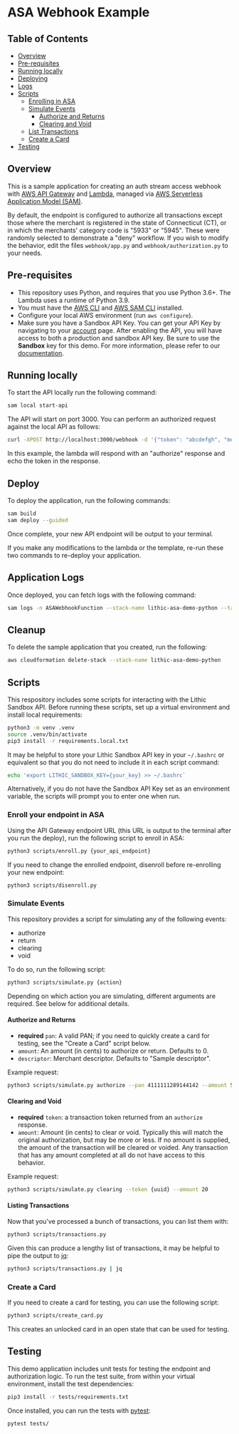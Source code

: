 [overview]: #overview
[prerequisites]: #prerequisites
[local]: #local
[deploy]: #deploy
[logs]: #logs
[scripts]: #scripts
[enroll]: #enroll
[simulate]: #simulate
[authorizeandreturns]: #authorizeandreturns
[clearingandvoid]: #clearingandvoid
[listtransactions]: #listtransactions
[createcard]: #createcard
[Testing]: #testing

# ASA Webhook Example

## Table of Contents

* [Overview][overview]
* [Pre-requisites](prerequisites)
* [Running locally](local)
* [Deploying](deploy)
* [Logs](logs)
* [Scripts](scripts)
    * [Enrolling in ASA](enroll)
    * [Simulate Events](simulate)
        * [Authorize and Returns](authorizeandreturns)
        * [Clearing and Void](clearingandvoid)
    * [List Transactions](listtransactions)
    * [Create a Card](createcard)
* [Testing](testing)

## Overview

This is a sample application for creating an auth stream access webhook with [AWS API Gateway](https://aws.amazon.com/api-gateway/) and [Lambda](https://aws.amazon.com/lambda/), managed via [AWS Serverless Application Model (SAM)](https://aws.amazon.com/serverless/sam/).

By default, the endpoint is configured to authorize all transactions except those where the merchant is registered in the state of Connecticut (CT), or in which the merchants' category code is "5933" or "5945". These were randomly selected to demonstrate a "deny" workflow. If you wish to modify the behavior, edit the files `webhook/app.py` and `webhook/authorization.py` to your needs.

## Pre-requisites

* This repository uses Python, and requires that you use Python 3.6+. The Lambda uses a runtime of Python 3.9.
* You must have the [AWS CLI](https://docs.aws.amazon.com/cli/latest/userguide/cli-chap-getting-started.html) and [AWS SAM CLI](https://docs.aws.amazon.com/serverless-application-model/latest/developerguide/serverless-sam-cli-install.html) installed.
* Configure your local AWS environment (run `aws configure`).
* Make sure you have a Sandbox API Key. You can get your API Key by navigating to your [account](https://lithic.com/account) page. After enabling the API, you will have access to both a production and sandbox API key. Be sure to use the **Sandbox** key for this demo. For more information, please refer to our [documentation](https://docs.lithic.com/docs/auth-stream-access-asa).

## Running locally

To start the API locally run the following command:

```bash
sam local start-api
```

The API will start on port 3000. You can perform an authorized request against the local API as follows:

```bash
curl -XPOST http://localhost:3000/webhook -d '{"token": "abcdefgh", "merchant": {"state": "NY", "mcc": "5922"}}'
```

In this example, the lambda will respond with an "authorize" response and echo the token in the response.

## Deploy

To deploy the application, run the following commands:

```bash
sam build
sam deploy --guided
```

Once complete, your new API endpoint will be output to your terminal.

If you make any modifications to the lambda or the template, re-run these two commands to re-deploy your application.

## Application Logs

Once deployed, you can fetch logs with the following command:

```bash
sam logs -n ASAWebhookFunction --stack-name lithic-asa-demo-python --tail
```

## Cleanup

To delete the sample application that you created, run the following:

```bash
aws cloudformation delete-stack --stack-name lithic-asa-demo-python
```

## Scripts

This respository includes some scripts for interacting with the Lithic Sandbox API. Before running these scripts, set up a virtual environment and install local requirements:

```bash
python3 -m venv .venv
source .venv/bin/activate
pip3 install -r requirements.local.txt
```

It may be helpful to store your Lithic Sandbox API key in your `~/.bashrc` or equivalent so that you do not need to include it in each script command:

```bash
echo 'export LITHIC_SANDBOX_KEY={your_key} >> ~/.bashrc`
```

Alternatively, if you do not have the Sandbox API Key set as an environment variable, the scripts will prompt you to enter one when run.

### Enroll your endpoint in ASA

Using the API Gateway endpoint URL (this URL is output to the terminal after you run the deploy), run the following script to enroll in ASA:

```bash
python3 scripts/enroll.py {your_api_endpoint}
```

If you need to change the enrolled endpoint, disenroll before re-enrolling your new endpoint:

```bash
python3 scripts/disenroll.py
```

### Simulate Events

This repository provides a script for simulating any of the following events:

* authorize
* return
* clearing
* void

To do so, run the following script:

```bash
python3 scripts/simulate.py {action}
```

Depending on which action you are simulating, different arguments are required. See below for additional details.

#### Authorize and Returns

* **required** `pan`: A valid PAN; if you need to quickly create a card for testing, see the "Create a Card" script below.
* `amount`: An amount (in cents) to authorize or return. Defaults to 0.
* `descriptor`: Merchant descriptor. Defaults to "Sample descriptor".

Example request:

```bash
python3 scripts/simulate.py authorize --pan 4111111289144142 --amount 52 --descriptor 'coffee shop'
```

#### Clearing and Void

* **required** `token`: a transaction token returned from an `authorize` response.
* `amount`: Amount (in cents) to clear or void. Typically this will match the original authorization, but may be more or less. If no amount is supplied, the amount of the transaction will be cleared or voided. Any transaction that has any amount completed at all do not have access to this behavior.

Example request:

```bash
python3 scripts/simulate.py clearing --token {uuid} --amount 20
```

#### Listing Transactions

Now that you've processed a bunch of transactions, you can list them with:

```bash
python3 scripts/transactions.py
```

Given this can produce a lengthy list of transactions, it may be helpful to pipe the output to [jq](https://stedolan.github.io/jq/):

```bash
python3 scripts/transactions.py | jq
```

### Create a Card

If you need to create a card for testing, you can use the following script:

```bash
python3 scripts/create_card.py
```

This creates an unlocked card in an open state that can be used for testing. 

## Testing

This demo application includes unit tests for testing the endpoint and authorization logic. To run the test suite, from within your virtual environment, install the test dependencies:

```bash
pip3 install -r tests/requirements.txt
```

Once installed, you can run the tests with [pytest](https://docs.pytest.org/en/6.2.x/):

```bash
pytest tests/
```
